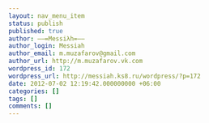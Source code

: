 ```yaml
---
layout: nav_menu_item
status: publish
published: true
author: ––=Messiλh=––
author_login: Messiah
author_email: m.muzafarov@gmail.com
author_url: http://m.muzafarov.vk.com
wordpress_id: 172
wordpress_url: http://messiah.ks8.ru/wordpress/?p=172
date: 2012-07-02 12:19:42.000000000 +06:00
categories: []
tags: []
comments: []
---
```

 
